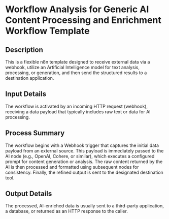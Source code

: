 # Workflow Analysis for Generic AI Content Processing and Enrichment Workflow Template

## Description
This is a flexible n8n template designed to receive external data via a webhook, utilize an Artificial Intelligence model for text analysis, processing, or generation, and then send the structured results to a destination application.

## Input Details
The workflow is activated by an incoming HTTP request (webhook), receiving a data payload that typically includes raw text or data for AI processing.

## Process Summary
The workflow begins with a Webhook trigger that captures the initial data payload from an external source. This payload is immediately passed to the AI node (e.g., OpenAI, Cohere, or similar), which executes a configured prompt for content generation or analysis. The raw content returned by the AI is then processed and formatted using subsequent nodes for consistency. Finally, the refined output is sent to the designated destination tool.

## Output Details
The processed, AI-enriched data is usually sent to a third-party application, a database, or returned as an HTTP response to the caller.
